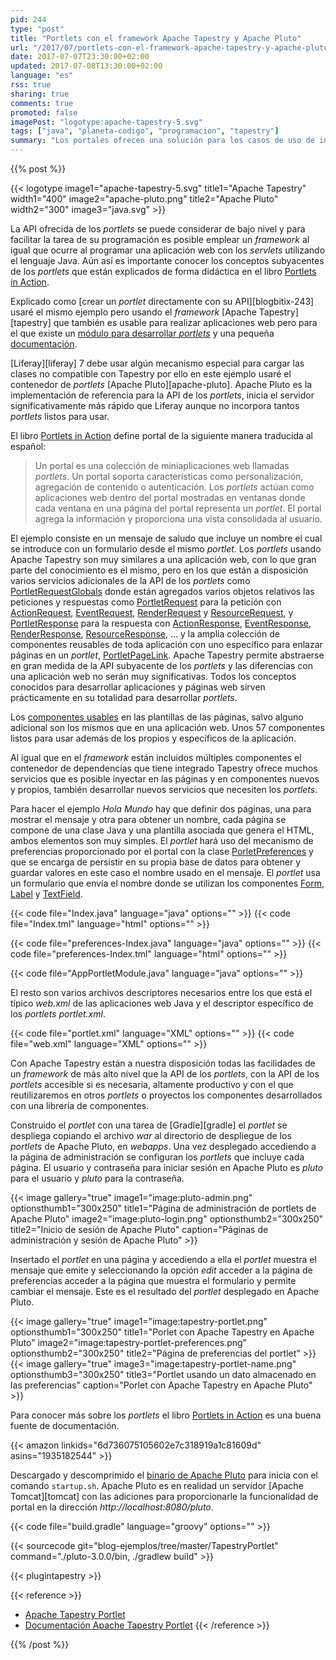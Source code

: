 ```yaml
---
pid: 244
type: "post"
title: "Portlets con el framework Apache Tapestry y Apache Pluto"
url: "/2017/07/portlets-con-el-framework-apache-tapestry-y-apache-pluto/"
date: 2017-07-07T23:30:00+02:00
updated: 2017-07-08T13:30:00+02:00
language: "es"
rss: true
sharing: true
comments: true
promoted: false
imagePost: "logotype:apache-tapestry-5.svg"
tags: ["java", "planeta-codigo", "programacion", "tapestry"]
summary: "Los portales ofrecen una solución para los casos de uso de integración de aplicaciones, edición de contenido a modo de CMS, agregación de blogs, foros, colaboración entre personas, red social entre otros. La pieza fundamental de un portal en Java es un _portlet_. Desarrollar un _portlet_ usando la API directamente no es simple, algunos _frameworks_ que usaríamos para desarrollar aplicaciones y páginas web son usables para desarrollar _portlets_, Apache Tapestry es uno de ellos como muestro con un ejemplo en este artículo."
---
```


{{% post %}}

{{< logotype image1="apache-tapestry-5.svg" title1="Apache Tapestry" width1="400" image2="apache-pluto.png" title2="Apache Pluto" width2="300" image3="java.svg"  >}}

La API ofrecida de los _portlets_ se puede considerar de bajo nivel y para facilitar la tarea de su programación es posible emplear un _framework_ al igual que ocurre al programar una aplicación web con los _servlets_ utilizando el lenguaje Java. Aún así es importante conocer los conceptos subyacentes de los _portlets_ que están explicados de forma didáctica en el libro [Portlets in Action](https://amzn.to/2tzpbjL).

Explicado como [crear un _portlet_ directamente con su API][blogbitix-243] usaré el mismo ejemplo pero usando el _framework_ [Apache Tapestry][tapestry] que también es usable para realizar aplicaciones web pero para el que existe un [módulo para desarrollar _portlets_](https://github.com/got5/tapestry5-portlet) y una pequeña [documentación](http://got5.github.io/tapestry5-portlet/).

[Liferay][liferay] 7 debe usar algún mecanismo especial para cargar las clases no compatible con Tapestry por ello en este ejemplo usaré el contenedor de _portlets_ [Apache Pluto][apache-pluto]. Apache Pluto es la implementación de referencia para la API de los _portlets_, inicia el servidor significativamente más rápido que Liferay aunque no incorpora tantos _portlets_ listos para usar.

El libro [Portlets in Action](https://amzn.to/2tzpbjL) define portal de la siguiente manera traducida al español:

> Un portal es una colección de miniaplicaciones web llamadas _portlets_. Un portal soporta características como personalización, agregación de contenido o autenticación. Los _portlets_ actúan como aplicaciones web dentro del portal mostradas en ventanas donde cada ventana en una página del portal representa un _portlet_. El portal agrega la información y proporciona una vista consolidada al usuario.

El ejemplo consiste en un mensaje de saludo que incluye un nombre el cual se introduce con un formulario desde el mismo _portlet_. Los _portlets_ usando Apache Tapestry son muy similares a una aplicación web, con lo que gran parte del conocimiento es el mismo, pero en los que están a disposición varios servicios adicionales de la API de los _portlets_ como [PortletRequestGlobals](https://github.com/got5/tapestry5-portlet/blob/master/src/main/java/org/apache/tapestry5/portlet/services/PortletRequestGlobals.java) donde están agregados varios objetos relativos las peticiones y respuestas como [PortletRequest](https://portals.apache.org/pluto/portlet-3.0-apidocs/javax/portlet/PortletRequest.html) para la petición con [ActionRequest](https://portals.apache.org/pluto/portlet-3.0-apidocs/javax/portlet/ActionRequest.html), [EventRequest](https://portals.apache.org/pluto/portlet-3.0-apidocs/javax/portlet/EventRequest.html),  [RenderRequest](https://portals.apache.org/pluto/portlet-3.0-apidocs/javax/portlet/RenderRequest.html) y [ResourceRequest](https://portals.apache.org/pluto/portlet-3.0-apidocs/javax/portlet/ResourceRequest.html), y  [PortletResponse](https://portals.apache.org/pluto/portlet-3.0-apidocs/javax/portlet/PortletResponse.html) para la respuesta con [ActionResponse](https://portals.apache.org/pluto/portlet-3.0-apidocs/javax/portlet/ActionResponse.html), [EventResponse](https://portals.apache.org/pluto/portlet-3.0-apidocs/javax/portlet/EventResponse.html), [RenderResponse](https://portals.apache.org/pluto/portlet-3.0-apidocs/javax/portlet/RenderResponse.html), [ResourceResponse](https://portals.apache.org/pluto/portlet-3.0-apidocs/javax/portlet/ResourceResponse.html), ... y la amplia colección de componentes reusables de toda aplicación con uno específico para enlazar páginas en un _portlet_, [PortletPageLink](https://github.com/got5/tapestry5-portlet/blob/master/src/main/java/org/apache/tapestry5/corelib/components/PortletPageLink.java). Apache Tapestry permite abstraerse en gran medida de la API subyacente de los _portlets_ y las diferencias con una aplicación web no serán muy significativas. Todos los conceptos conocidos para desarrollar aplicaciones y páginas web sirven prácticamente en su totalidad para desarrollar _portlets_.

Los [componentes usables](http://tapestry.apache.org/component-reference.html) en las plantillas de las páginas, salvo alguno adicional son los mismos que en una aplicación web. Unos 57 componentes listos para usar además de los propios y específicos de la aplicación.

Al igual que en el _framework_ están incluidos múltiples componentes el contenedor de dependencias que tiene integrado Tapestry ofrece muchos servicios que es posible inyectar en las páginas y en componentes nuevos y propios, también desarrollar nuevos servicios que necesiten los _portlets_.

Para hacer el ejemplo _Hola Mundo_ hay que definir dos páginas, una para mostrar el mensaje y otra para obtener un nombre, cada página se compone de una clase Java y una plantilla asociada que genera el HTML, ambos elementos son muy simples. El _portlet_ hará uso del mecanismo de preferencias proporcionado por el portal con la clase [PorletPreferences](https://portals.apache.org/pluto/portlet-3.0-apidocs/javax/portlet/PortletPreferences.html) y que se encarga de persistir en su propia base de datos para obtener y guardar valores en este caso el nombre usado en el mensaje. El _portlet_ usa un formulario que envía el nombre donde se utilizan los componentes [Form](http://tapestry.apache.org/current/apidocs/org/apache/tapestry5/corelib/components/Form.html), [Label](http://tapestry.apache.org/current/apidocs/org/apache/tapestry5/corelib/components/Label.html) y [TextField](http://tapestry.apache.org/current/apidocs/org/apache/tapestry5/corelib/components/TextField.html).

{{< code file="Index.java" language="java" options="" >}}
{{< code file="Index.tml" language="html" options="" >}}

{{< code file="preferences-Index.java" language="java" options="" >}}
{{< code file="preferences-Index.tml" language="html" options="" >}}

{{< code file="AppPortletModule.java" language="java" options="" >}}

El resto son varios archivos descriptores necesarios entre los que está el típico _web.xml_ de las aplicaciones web Java y el descriptor específico de los _portlets_ _portlet.xml_.

{{< code file="portlet.xml" language="XML" options="" >}}
{{< code file="web.xml" language="XML" options="" >}}

Con Apache Tapestry están a nuestra disposición todas las facilidades de un _framework_ de más alto nivel que la API de los _portlets_, con la API de los _portlets_ accesible si es necesaria, altamente productivo y con el que reutilizaremos en otros _portlets_ o proyectos los componentes desarrollados con una librería de componentes.

Construido el _portlet_ con una tarea de [Gradle][gradle] el _portlet_ se despliega copiando el archivo _war_ al directorio de despliegue de los _portlets_ de Apache Pluto, en _webapps_. Una vez desplegado accediendo a la página de administración se configuran los _portlets_ que incluye cada página. El usuario y contraseña para iniciar sesión en Apache Pluto es _pluto_ para el usuario y _pluto_ para la contraseña.

{{< image
    gallery="true"
    image1="image:pluto-admin.png" optionsthumb1="300x250" title1="Página de administración de portlets de Apache Pluto"
    image2="image:pluto-login.png" optionsthumb2="300x250" title2="Inicio de sesión de Apache Pluto"
    caption="Páginas de administración y sesión de Apache Pluto" >}}

Insertado el _portlet_ en una página y accediendo a ella el _portlet_ muestra el mensaje que emite y seleccionando la opción _edit_ acceder a la página de preferencias acceder a la página que muestra el formulario y permite cambiar el mensaje. Este es el resultado del _portlet_ desplegado en Apache Pluto.

{{< image
    gallery="true"
    image1="image:tapestry-portlet.png" optionsthumb1="300x250" title1="Porlet con Apache Tapestry en Apache Pluto"
    image2="image:tapestry-portlet-preferences.png" optionsthumb2="300x250" title2="Página de preferencias del portlet" >}}
{{< image
    gallery="true"
    image3="image:tapestry-portlet-name.png" optionsthumb3="300x250" title3="Portlet usando un dato almacenado en las preferencias"
    caption="Porlet con Apache Tapestry en Apache Pluto" >}}

Para conocer más sobre los _portlets_ el libro [Portlets in Action](https://amzn.to/2tzpbjL) es una buena fuente de documentación.

{{< amazon
    linkids="6d736075105602e7c318919a1c81609d"
    asins="1935182544" >}}

Descargado y descomprimido el [binario de Apache Pluto](https://portals.apache.org/pluto/download.html) para inicia con el comando `startup.sh`. Apache Pluto es en realidad un servidor [Apache Tomcat][tomcat] con las adiciones para proporcionarle la funcionalidad de portal en la dirección _http\://localhost:8080/pluto_.

{{< code file="build.gradle" language="groovy" options="" >}}

{{< sourcecode git="blog-ejemplos/tree/master/TapestryPortlet" command="./pluto-3.0.0/bin, ./gradlew build" >}}

{{< plugintapestry >}}

{{< reference >}}
* [Apache Tapestry Portlet](https://github.com/got5/tapestry5-portlet)
* [Documentación Apache Tapestry Portlet](http://got5.github.io/tapestry5-portlet/)
{{< /reference >}}

{{% /post %}}
